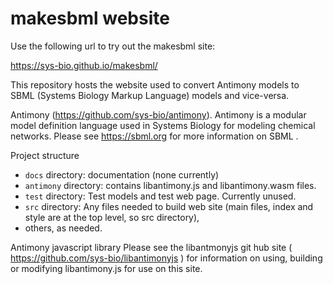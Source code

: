 # makesbml website

Use the following url to try out the makesbml site:

https://sys-bio.github.io/makesbml/

This repository hosts the website used to convert Antimony models to SBML (Systems Biology Markup Language) models and vice-versa.

Antimony (https://github.com/sys-bio/antimony). Antimony is a modular model definition language used in Systems Biology for modeling chemical networks. Please see https://sbml.org for more information on SBML .  


Project structure
- `docs` directory: documentation (none currently)
- `antimony` directory: contains libantimony.js and libantimony.wasm files.
- `test` directory: Test models and test web page. Currently unused.
- `src` directory: Any files needed to build web site (main files, index and style are at the top level, so src directory),
- others, as needed. 

Antimony javascript library
Please see the libantmonyjs git hub site ( https://github.com/sys-bio/libantimonyjs ) for information on using, building or modifying libantimony.js for use on this site.

